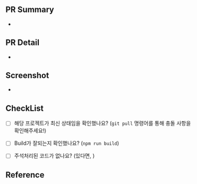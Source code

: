 ## PR Summary
- 


## PR Detail
- 


## Screenshot
- 


## CheckList
- [ ] 해당 프로젝트가 최신 상태임을 확인했나요? (`git pull` 명령어를 통해 충돌 사항을 확인해주세요!)
- [ ] Build가 잘되는지 확인했나요? (`npm run build`)
- [ ] 주석처리된 코드가 없나요? (있다면, )


## Reference
